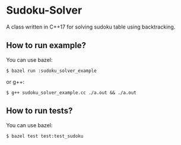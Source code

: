 # Sudoku-Solver
A class written in C++17 for solving sudoku table using backtracking.

## How to run example?

You can use bazel:
<div>
<pre><code>$ bazel run :sudoku_solver_example
</code></pre>
</div>

or g++:
<div>
<pre><code>$ g++ sudoku_solver_example.cc ./a.out && ./a.out
</code></pre>
</div>


## How to run tests?

You can use bazel:
<div>
<pre><code>$ bazel test test:test_sudoku
</code></pre>
</div>
